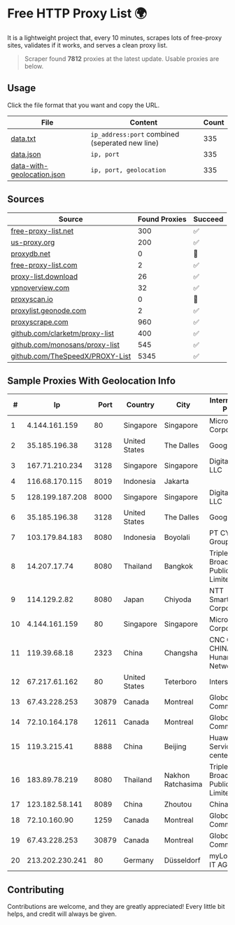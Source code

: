 
# Free HTTP Proxy List 🌍

It is a lightweight project that, every 10 minutes, scrapes lots of free-proxy sites, validates if it works, and serves a clean proxy list.


> Scraper found **7812** proxies at the latest update. Usable proxies are below.

## Usage

Click the file format that you want and copy the URL.


|File|Content|Count|
|----|-------|-----|
|[data.txt](https://raw.githubusercontent.com/themiralay/Proxy-List-World/master/data.txt)|`ip_address:port` combined (seperated new line)|335|
|[data.json](https://raw.githubusercontent.com/themiralay/Proxy-List-World/master/data.json)|`ip, port`|335|
|[data-with-geolocation.json](https://raw.githubusercontent.com/themiralay/Proxy-List-World/master/data-with-geolocation.json)|`ip, port, geolocation`|335|

## Sources

|Source|Found Proxies|Succeed|
|------|-------------|-------|
|[free-proxy-list.net](https://free-proxy-list.net)|300|✅|
|[us-proxy.org](https://www.us-proxy.org)|200|✅|
|[proxydb.net](http://proxydb.net)|0|🚫|
|[free-proxy-list.com](https://free-proxy-list.com/?page=&port=&type%5B%5D=http&type%5B%5D=https&up_time=0&search=Search)|2|✅|
|[proxy-list.download](https://www.proxy-list.download/HTTP)|26|✅|
|[vpnoverview.com](https://vpnoverview.com/privacy/anonymous-browsing/free-proxy-servers)|32|✅|
|[proxyscan.io](https://www.proxyscan.io)|0|🚫|
|[proxylist.geonode.com](https://proxylist.geonode.com/api/proxy-list?limit=300&page=1&sort_by=lastChecked&sort_type=desc&protocols=http,https)|2|✅|
|[proxyscrape.com](https://api.proxyscrape.com/v2/?request=displayproxies&protocol=http&timeout=10000&country=all&ssl=all&anonymity=all)|960|✅|
|[github.com/clarketm/proxy-list](https://raw.githubusercontent.com/clarketm/proxy-list/master/proxy-list-raw.txt)|400|✅|
|[github.com/monosans/proxy-list](https://raw.githubusercontent.com/monosans/proxy-list/main/proxies/http.txt)|545|✅|
|[github.com/TheSpeedX/PROXY-List](https://raw.githubusercontent.com/TheSpeedX/PROXY-List/master/http.txt)|5345|✅|


## Sample Proxies With Geolocation Info

|#|Ip|Port|Country|City|Internet Service Provider|
|-|--|----|-------|----|-------------------------|
|1|4.144.161.159|80|Singapore|Singapore|Microsoft Corporation|
|2|35.185.196.38|3128|United States|The Dalles|Google LLC|
|3|167.71.210.234|3128|Singapore|Singapore|DigitalOcean, LLC|
|4|116.68.170.115|8019|Indonesia|Jakarta||
|5|128.199.187.208|8000|Singapore|Singapore|DigitalOcean, LLC|
|6|35.185.196.38|3128|United States|The Dalles|Google LLC|
|7|103.179.84.183|8080|Indonesia|Boyolali|PT CYB Media Group|
|8|14.207.17.74|8080|Thailand|Bangkok|Triple T Broadband Public Company Limited|
|9|114.129.2.82|8080|Japan|Chiyoda|NTT SmartConnect Corporation|
|10|4.144.161.159|80|Singapore|Singapore|Microsoft Corporation|
|11|119.39.68.18|2323|China|Changsha|CNC Group CHINA169 Hunan Province Network|
|12|67.217.61.162|80|United States|Teterboro|Interserver, Inc|
|13|67.43.228.253|30879|Canada|Montreal|GloboTech Communications|
|14|72.10.164.178|12611|Canada|Montreal|GloboTech Communications|
|15|119.3.215.41|8888|China|Beijing|Huawei Cloud Service data center|
|16|183.89.78.219|8080|Thailand|Nakhon Ratchasima|Triple T Broadband Public Company Limited|
|17|123.182.58.141|8089|China|Zhoutou|China Telecom|
|18|72.10.160.90|1259|Canada|Montreal|GloboTech Communications|
|19|67.43.228.253|30879|Canada|Montreal|GloboTech Communications|
|20|213.202.230.241|80|Germany|Düsseldorf|myLoc managed IT AG|



## Contributing

Contributions are welcome, and they are greatly appreciated! Every
little bit helps, and credit will always be given.

